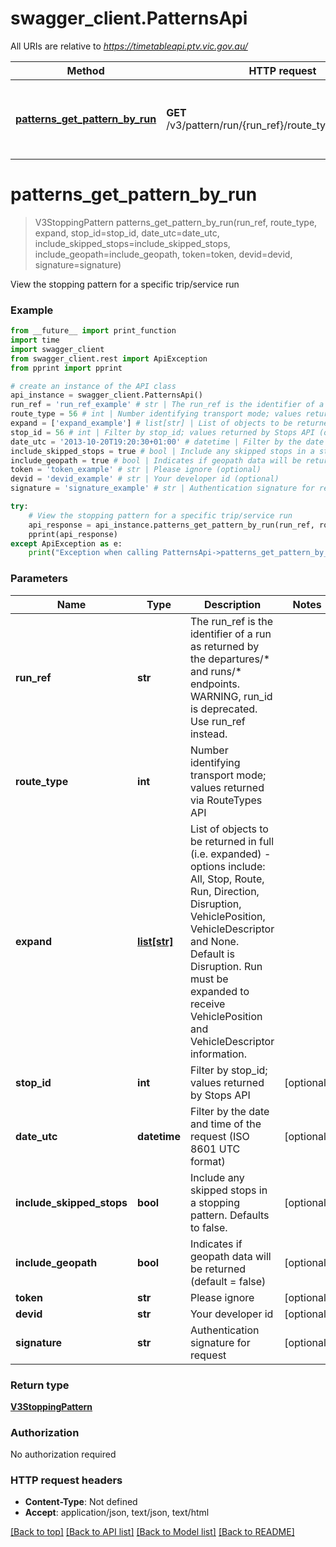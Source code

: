 # swagger_client.PatternsApi

All URIs are relative to *https://timetableapi.ptv.vic.gov.au/*

Method | HTTP request | Description
------------- | ------------- | -------------
[**patterns_get_pattern_by_run**](PatternsApi.md#patterns_get_pattern_by_run) | **GET** /v3/pattern/run/{run_ref}/route_type/{route_type} | View the stopping pattern for a specific trip/service run

# **patterns_get_pattern_by_run**
> V3StoppingPattern patterns_get_pattern_by_run(run_ref, route_type, expand, stop_id=stop_id, date_utc=date_utc, include_skipped_stops=include_skipped_stops, include_geopath=include_geopath, token=token, devid=devid, signature=signature)

View the stopping pattern for a specific trip/service run

### Example
```python
from __future__ import print_function
import time
import swagger_client
from swagger_client.rest import ApiException
from pprint import pprint

# create an instance of the API class
api_instance = swagger_client.PatternsApi()
run_ref = 'run_ref_example' # str | The run_ref is the identifier of a run as returned by the departures/* and runs/* endpoints. WARNING, run_id is deprecated. Use run_ref instead.
route_type = 56 # int | Number identifying transport mode; values returned via RouteTypes API
expand = ['expand_example'] # list[str] | List of objects to be returned in full (i.e. expanded) - options include: All, Stop, Route, Run, Direction, Disruption, VehiclePosition, VehicleDescriptor and None. Default is Disruption. Run must be expanded to receive VehiclePosition and VehicleDescriptor information.
stop_id = 56 # int | Filter by stop_id; values returned by Stops API (optional)
date_utc = '2013-10-20T19:20:30+01:00' # datetime | Filter by the date and time of the request (ISO 8601 UTC format) (optional)
include_skipped_stops = true # bool | Include any skipped stops in a stopping pattern. Defaults to false. (optional)
include_geopath = true # bool | Indicates if geopath data will be returned (default = false) (optional)
token = 'token_example' # str | Please ignore (optional)
devid = 'devid_example' # str | Your developer id (optional)
signature = 'signature_example' # str | Authentication signature for request (optional)

try:
    # View the stopping pattern for a specific trip/service run
    api_response = api_instance.patterns_get_pattern_by_run(run_ref, route_type, expand, stop_id=stop_id, date_utc=date_utc, include_skipped_stops=include_skipped_stops, include_geopath=include_geopath, token=token, devid=devid, signature=signature)
    pprint(api_response)
except ApiException as e:
    print("Exception when calling PatternsApi->patterns_get_pattern_by_run: %s\n" % e)
```

### Parameters

Name | Type | Description  | Notes
------------- | ------------- | ------------- | -------------
 **run_ref** | **str**| The run_ref is the identifier of a run as returned by the departures/* and runs/* endpoints. WARNING, run_id is deprecated. Use run_ref instead. | 
 **route_type** | **int**| Number identifying transport mode; values returned via RouteTypes API | 
 **expand** | [**list[str]**](str.md)| List of objects to be returned in full (i.e. expanded) - options include: All, Stop, Route, Run, Direction, Disruption, VehiclePosition, VehicleDescriptor and None. Default is Disruption. Run must be expanded to receive VehiclePosition and VehicleDescriptor information. | 
 **stop_id** | **int**| Filter by stop_id; values returned by Stops API | [optional] 
 **date_utc** | **datetime**| Filter by the date and time of the request (ISO 8601 UTC format) | [optional] 
 **include_skipped_stops** | **bool**| Include any skipped stops in a stopping pattern. Defaults to false. | [optional] 
 **include_geopath** | **bool**| Indicates if geopath data will be returned (default &#x3D; false) | [optional] 
 **token** | **str**| Please ignore | [optional] 
 **devid** | **str**| Your developer id | [optional] 
 **signature** | **str**| Authentication signature for request | [optional] 

### Return type

[**V3StoppingPattern**](V3StoppingPattern.md)

### Authorization

No authorization required

### HTTP request headers

 - **Content-Type**: Not defined
 - **Accept**: application/json, text/json, text/html

[[Back to top]](#) [[Back to API list]](../README.md#documentation-for-api-endpoints) [[Back to Model list]](../README.md#documentation-for-models) [[Back to README]](../README.md)

